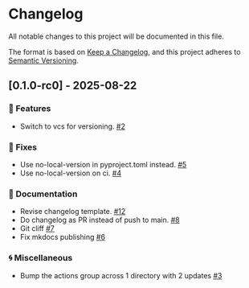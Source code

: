 # Changelog

All notable changes to this project will be documented in this file.

The format is based on [Keep a Changelog](https://keepachangelog.com/en/1.0.0/),
and this project adheres to [Semantic Versioning](https://semver.org/spec/v2.0.0.html).

## [0.1.0-rc0] - 2025-08-22

### <!-- 1 --> 🚀 Features
- Switch to vcs for versioning. [#2](https://github.com/fleming79/async-kernel/pull/2)

### <!-- 2 --> 🐛 Fixes
- Use no-local-version in pyproject.toml instead. [#5](https://github.com/fleming79/async-kernel/pull/5)
- Use no-local-version on ci. [#4](https://github.com/fleming79/async-kernel/pull/4)

### <!-- 5 --> 📝 Documentation
- Revise changelog template. [#12](https://github.com/fleming79/async-kernel/pull/12)
- Do changelog as PR instead of push to main. [#8](https://github.com/fleming79/async-kernel/pull/8)
- Git cliff [#7](https://github.com/fleming79/async-kernel/pull/7)
- Fix mkdocs publishing [#6](https://github.com/fleming79/async-kernel/pull/6)

### <!-- 6 --> 🌀 Miscellaneous
- Bump the actions group across 1 directory with 2 updates [#3](https://github.com/fleming79/async-kernel/pull/3)


<!-- generated by git-cliff -->
